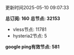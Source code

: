 更新时间2025-05-10 09:07:33

**总订阅: 160**
**总节点: 32153**
- vless节点: 11781
- hysteria2节点: 5

**google ping有效节点: 581**
